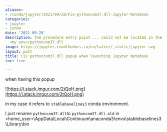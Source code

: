 ```yaml
---
aliases:
- /conda/jupyter/2021/09/28/Fix-pythoncom37.dll-Jupyter-Notebook
categories:
- jupyter
- conda
date: '2021-09-28'
description: the procedure entry point ... could not be located in the dynamic library
  <my_env>/pythoncom37.dll
image: https://jupyter.readthedocs.io/en/latest/_static/jupyter.svg
layout: post
title: Fix pythoncom37.dll popup when launching Jupyter Notebook
toc: true

---
```


when having this popup

![https://i.stack.imgur.com/2tQoH.png](https://i.stack.imgur.com/2tQoH.png)



in my case it refers to `stablebaselines3` conda environment.



I just rename `pythoncom37.dll`to `pythoncom37.dll.old` in <home_user>\AppData\Local\Continuum\anaconda3\envs\stablebaselines3\Library\bin

